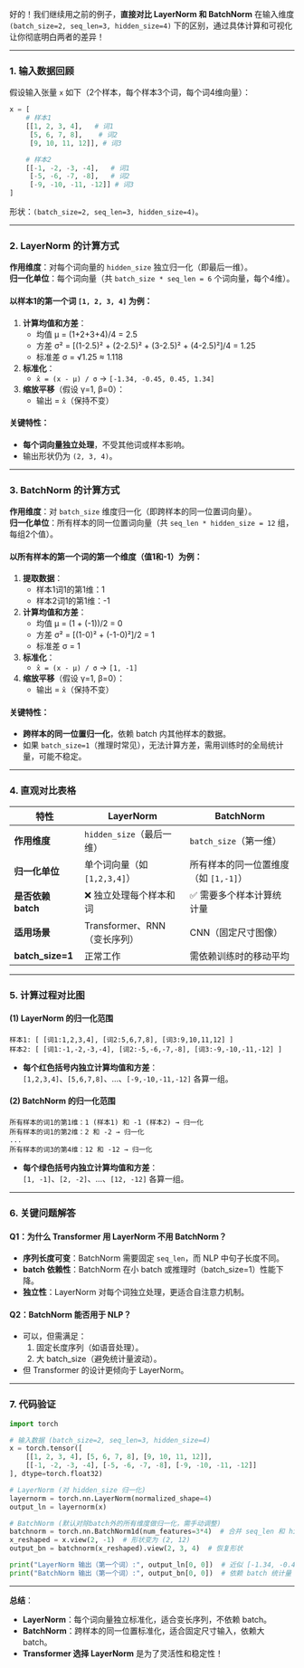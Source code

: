 好的！我们继续用之前的例子，**直接对比 LayerNorm 和 BatchNorm** 在输入维度 `(batch_size=2, seq_len=3, hidden_size=4)` 下的区别，通过具体计算和可视化让你彻底明白两者的差异！

---

### **1. 输入数据回顾**
假设输入张量 `x` 如下（2个样本，每个样本3个词，每个词4维向量）：
```python
x = [
    # 样本1
    [[1, 2, 3, 4],   # 词1
     [5, 6, 7, 8],    # 词2
     [9, 10, 11, 12]], # 词3

    # 样本2
    [[-1, -2, -3, -4],   # 词1
     [-5, -6, -7, -8],   # 词2
     [-9, -10, -11, -12]] # 词3
]
```
形状：`(batch_size=2, seq_len=3, hidden_size=4)`。

---

### **2. LayerNorm 的计算方式**
**作用维度**：对每个词向量的 `hidden_size` 独立归一化（即最后一维）。  
**归一化单位**：每个词向量（共 `batch_size * seq_len = 6` 个词向量，每个4维）。

#### **以样本1的第一个词 `[1, 2, 3, 4]` 为例**：
1. **计算均值和方差**：
   - 均值 μ = (1+2+3+4)/4 = 2.5
   - 方差 σ² = [(1-2.5)² + (2-2.5)² + (3-2.5)² + (4-2.5)²]/4 = 1.25
   - 标准差 σ = √1.25 ≈ 1.118
2. **标准化**：
   - `x̂ = (x - μ) / σ` → `[-1.34, -0.45, 0.45, 1.34]`
3. **缩放平移**（假设 γ=1, β=0）：
   - 输出 = `x̂`（保持不变）

#### **关键特性**：
- **每个词向量独立处理**，不受其他词或样本影响。
- 输出形状仍为 `(2, 3, 4)`。

---

### **3. BatchNorm 的计算方式**
**作用维度**：对 `batch_size` 维度归一化（即跨样本的同一位置词向量）。  
**归一化单位**：所有样本的同一位置词向量（共 `seq_len * hidden_size = 12` 组，每组2个值）。

#### **以所有样本的第一个词的第一个维度（值1和-1）为例**：
1. **提取数据**：
   - 样本1词1的第1维：1
   - 样本2词1的第1维：-1
2. **计算均值和方差**：
   - 均值 μ = (1 + (-1))/2 = 0
   - 方差 σ² = [(1-0)² + (-1-0)²]/2 = 1
   - 标准差 σ = 1
3. **标准化**：
   - `x̂ = (x - μ) / σ` → `[1, -1]`
4. **缩放平移**（假设 γ=1, β=0）：
   - 输出 = `x̂`（保持不变）

#### **关键特性**：
- **跨样本的同一位置归一化**，依赖 batch 内其他样本的数据。
- 如果 `batch_size=1`（推理时常见），无法计算方差，需用训练时的全局统计量，可能不稳定。

---

### **4. 直观对比表格**
| 特性                | LayerNorm                          | BatchNorm                          |
|---------------------|------------------------------------|------------------------------------|
| **作用维度**        | `hidden_size`（最后一维）          | `batch_size`（第一维）             |
| **归一化单位**      | 单个词向量（如 `[1,2,3,4]`）       | 所有样本的同一位置维度（如 `[1,-1]`） |
| **是否依赖 batch**  | ❌ 独立处理每个样本和词             | ✅ 需要多个样本计算统计量           |
| **适用场景**        | Transformer、RNN（变长序列）       | CNN（固定尺寸图像）                |
| **batch_size=1**    | 正常工作                           | 需依赖训练时的移动平均             |

---

### **5. 计算过程对比图**
#### **(1) LayerNorm 的归一化范围**
```
样本1: [ [词1:1,2,3,4], [词2:5,6,7,8], [词3:9,10,11,12] ]  
样本2: [ [词1:-1,-2,-3,-4], [词2:-5,-6,-7,-8], [词3:-9,-10,-11,-12] ]  
```
- **每个红色括号内独立计算均值和方差**：  
  `[1,2,3,4]`、`[5,6,7,8]`、...、`[-9,-10,-11,-12]` 各算一组。

#### **(2) BatchNorm 的归一化范围**
```
所有样本的词1的第1维：1 (样本1) 和 -1 (样本2) → 归一化  
所有样本的词1的第2维：2 和 -2 → 归一化  
...  
所有样本的词3的第4维：12 和 -12 → 归一化  
```
- **每个绿色括号内独立计算均值和方差**：  
  `[1, -1]`、`[2, -2]`、...、`[12, -12]` 各算一组。

---

### **6. 关键问题解答**
#### **Q1：为什么 Transformer 用 LayerNorm 不用 BatchNorm？**
- **序列长度可变**：BatchNorm 需要固定 `seq_len`，而 NLP 中句子长度不同。  
- **batch 依赖性**：BatchNorm 在小 batch 或推理时（batch_size=1）性能下降。  
- **独立性**：LayerNorm 对每个词独立处理，更适合自注意力机制。

#### **Q2：BatchNorm 能否用于 NLP？**
- 可以，但需满足：  
  1. 固定长度序列（如语音处理）。  
  2. 大 batch_size（避免统计量波动）。  
- 但 Transformer 的设计更倾向于 LayerNorm。

---

### **7. 代码验证**
```python
import torch

# 输入数据 (batch_size=2, seq_len=3, hidden_size=4)
x = torch.tensor([
    [[1, 2, 3, 4], [5, 6, 7, 8], [9, 10, 11, 12]],
    [[-1, -2, -3, -4], [-5, -6, -7, -8], [-9, -10, -11, -12]]
], dtype=torch.float32)

# LayerNorm (对 hidden_size 归一化)
layernorm = torch.nn.LayerNorm(normalized_shape=4)
output_ln = layernorm(x)

# BatchNorm (默认对除batch外的所有维度做归一化，需手动调整)
batchnorm = torch.nn.BatchNorm1d(num_features=3*4)  # 合并 seq_len 和 hidden_size
x_reshaped = x.view(2, -1)  # 形状变为 (2, 12)
output_bn = batchnorm(x_reshaped).view(2, 3, 4)  # 恢复形状

print("LayerNorm 输出（第一个词）:", output_ln[0, 0])  # 近似 [-1.34, -0.45, 0.45, 1.34]
print("BatchNorm 输出（第一个词）:", output_bn[0, 0])  # 依赖 batch 统计量
```

---

**总结**：  
- **LayerNorm**：每个词向量独立标准化，适合变长序列，不依赖 batch。  
- **BatchNorm**：跨样本的同一位置标准化，适合固定尺寸输入，依赖大 batch。  
- **Transformer 选择 LayerNorm** 是为了灵活性和稳定性！